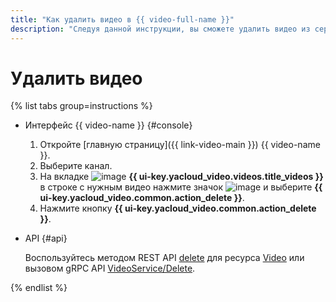 ```yaml
---
title: "Как удалить видео в {{ video-full-name }}"
description: "Следуя данной инструкции, вы сможете удалить видео из сервиса {{ video-full-name }}."
---
```


# Удалить видео

{% list tabs group=instructions %}

- Интерфейс {{ video-name }} {#console}

  1. Откройте [главную страницу]({{ link-video-main }}) {{ video-name }}.
  1. Выберите канал.
  1. На вкладке ![image](../../../_assets/console-icons/circle-play.svg) **{{ ui-key.yacloud_video.videos.title_videos }}** в строке с нужным видео нажмите значок ![image](../../../_assets/console-icons/ellipsis.svg) и выберите **{{ ui-key.yacloud_video.common.action_delete }}**.
  1. Нажмите кнопку **{{ ui-key.yacloud_video.common.action_delete }}**.

- API {#api}

  Воспользуйтесь методом REST API [delete](../../api-ref/Video/delete.md) для ресурса [Video](../../api-ref/Video/index.md) или вызовом gRPC API [VideoService/Delete](../../api-ref/grpc/video_service.md#Delete).


{% endlist %}